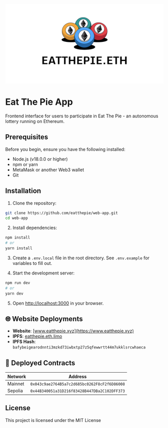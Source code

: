 ![Eat The Pie](https://github.com/eatthepie/docs/blob/main/static/img/header.png)

# Eat The Pie App

Frontend interface for users to participate in Eat The Pie - an autonomous lottery running on Ethereum.

## Prerequisites

Before you begin, ensure you have the following installed:

- Node.js (v18.0.0 or higher)
- npm or yarn
- MetaMask or another Web3 wallet
- Git

## Installation

1. Clone the repository:

```bash
git clone https://github.com/eatthepie/web-app.git
cd web-app
```

2. Install dependencies:

```bash
npm install
# or
yarn install
```

3. Create a `.env.local` file in the root directory. See `.env.example` for variables to fill out.

4. Start the development server:

```bash
npm run dev
# or
yarn dev
```

5. Open [http://localhost:3000](http://localhost:3000) in your browser.

## 🌐 Website Deployments

- **Website**: [www.eatthepie.xyz](https://www.eatthepie.xyz)
- **IPFS**: [eatthepie.eth.limo](https://eatthepie.eth.limo)
- **IPFS Hash**: `bafybeigearodnnti3mzkd73iwbxtp27z5qfewwrtt44m7ukklsrcwhaeca`

## 📝 Deployed Contracts

| Network | Address                                      |
| ------- | -------------------------------------------- |
| Mainnet | `0x043c9ae2764B5a7c2d685bc0262F8cF2f6D86008` |
| Sepolia | `0x44B340051a31D216f83428B447DBa2C102DFF373` |

## License

This project is licensed under the MIT License
